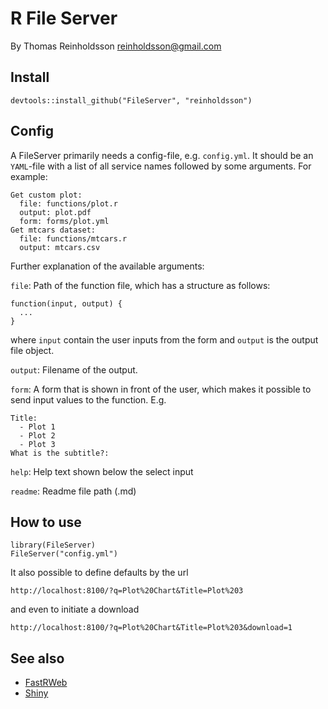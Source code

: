 # R File Server

By Thomas Reinholdsson <reinholdsson@gmail.com>

## Install

    devtools::install_github("FileServer", "reinholdsson")

## Config

A FileServer primarily needs a config-file, e.g. `config.yml`. It should be an `YAML`-file with a list of all service names followed by some arguments. For example:

    Get custom plot:
      file: functions/plot.r
      output: plot.pdf
      form: forms/plot.yml
    Get mtcars dataset:
      file: functions/mtcars.r
      output: mtcars.csv

Further explanation of the available arguments:

`file`: Path of the function file, which has a structure as follows:

    function(input, output) {
      ...
    }

where `input` contain the user inputs from the form and `output` is the output file object.

`output`: Filename of the output.

`form`: A form that is shown in front of the user, which makes it possible to send input values to the function. E.g.

    Title:
      - Plot 1
      - Plot 2
      - Plot 3
    What is the subtitle?:

`help`: Help text shown below the select input

`readme`: Readme file path (.md)

## How to use

    library(FileServer)
    FileServer("config.yml")

It also possible to define defaults by the url

    http://localhost:8100/?q=Plot%20Chart&Title=Plot%203

and even to initiate a download

    http://localhost:8100/?q=Plot%20Chart&Title=Plot%203&download=1

## See also

- [FastRWeb](http://www.rforge.net/FastRWeb/)
- [Shiny](http://www.rstudio.com/shiny/)
